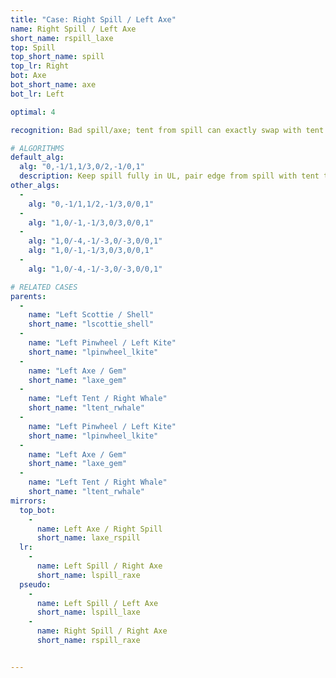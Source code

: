 ```yaml
---
title: "Case: Right Spill / Left Axe"
name: Right Spill / Left Axe
short_name: rspill_laxe
top: Spill
top_short_name: spill
top_lr: Right
bot: Axe
bot_short_name: axe
bot_lr: Left

optimal: 4

recognition: Bad spill/axe; tent from spill can exactly swap with tent from axe.

# ALGORITHMS
default_alg:
  alg: "0,-1/1,1/3,0/2,-1/0,1"
  description: Keep spill fully in UL, pair edge from spill with tent to make scottie/shell.
other_algs:
  -
    alg: "0,-1/1,1/2,-1/3,0/0,1"
  -
    alg: "1,0/-1,-1/3,0/3,0/0,1"
  -
    alg: "1,0/-4,-1/-3,0/-3,0/0,1"
    alg: "1,0/-1,-1/3,0/3,0/0,1"
  -
    alg: "1,0/-4,-1/-3,0/-3,0/0,1"

# RELATED CASES
parents:
  -
    name: "Left Scottie / Shell"
    short_name: "lscottie_shell"
  -
    name: "Left Pinwheel / Left Kite"
    short_name: "lpinwheel_lkite"
  -
    name: "Left Axe / Gem"
    short_name: "laxe_gem"
  -
    name: "Left Tent / Right Whale"
    short_name: "ltent_rwhale"
  -
    name: "Left Pinwheel / Left Kite"
    short_name: "lpinwheel_lkite"
  -
    name: "Left Axe / Gem"
    short_name: "laxe_gem"
  -
    name: "Left Tent / Right Whale"
    short_name: "ltent_rwhale"
mirrors:
  top_bot:
    -
      name: Left Axe / Right Spill
      short_name: laxe_rspill
  lr:
    -
      name: Left Spill / Right Axe
      short_name: lspill_raxe
  pseudo:
    -
      name: Left Spill / Left Axe
      short_name: lspill_laxe
    -
      name: Right Spill / Right Axe
      short_name: rspill_raxe


---
```


